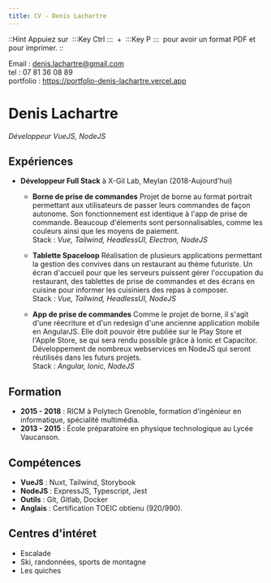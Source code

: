 ```yaml
---
title: CV - Denis Lachartre
---
```



::Hint
  Appuiez sur&nbsp;
  :::Key
    Ctrl
  :::
  &nbsp;\+&nbsp;
  :::Key
    P
  :::
  &nbsp;pour avoir un format PDF et pour imprimer.
::

Email : denis.lachartre@gmail.com\
tel : 07 81 36 08 89\
portfolio : https://portfolio-denis-lachartre.vercel.app

# Denis Lachartre

_Développeur VueJS, NodeJS_

## Expériences

- **Développeur Full Stack** à X-Gil Lab, Meylan (2018-Aujourd'hui)

  - **Borne de prise de commandes**
Projet de borne au format portrait permettant aux utilisateurs de passer leurs commandes de façon autonome.
Son fonctionnement est identique à l'app de prise de commande.
Beaucoup d'élements sont personnalisables, comme les couleurs ainsi que les moyens de paiement.
\
Stack : _Vue, Tailwind, HeadlessUI, Electron, NodeJS_

  - **Tablette Spaceloop**
Réalisation de plusieurs applications permettant la gestion des convives dans un restaurant au thème futuriste.
Un écran d'accueil pour que les serveurs puissent gérer l'occupation du restaurant,
des tablettes de prise de commandes et
des écrans en cuisine pour informer les cuisiniers des repas à composer.
\
Stack : _Vue, Tailwind, HeadlessUI, NodeJS_

  - **App de prise de commandes**
Comme le projet de borne, il s'agit d'une réecriture et d'un redesign d'une ancienne application mobile en AngularJS.
Elle doit pouvoir être publiée sur le Play Store et l'Apple Store, se qui sera rendu possible grâce à Ionic et Capacitor.
Développement de nombreux webservices en NodeJS qui seront réutilisés dans les futurs projets.
\
Stack : _Angular, Ionic, NodeJS_


## Formation

- **2015 - 2018** : RICM à Polytech Grenoble, formation d'ingénieur en informatique, spécialité multimédia.
- **2013 - 2015** : École préparatoire en physique technologique au Lycée Vaucanson.

## Compétences

- **VueJS** : Nuxt, Tailwind, Storybook
- **NodeJS** : ExpressJS, Typescript, Jest
- **Outils** : Git, Gitlab, Docker
- **Anglais** : Certification TOEIC obtienu (920/990).

## Centres d'intéret

- Escalade
- Ski, randonnées, sports de montagne
- Les quiches
